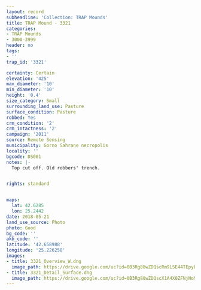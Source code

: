 ```yaml
---
layout: record
subheadline: 'Collection: TRAP Mounds'
title: TRAP Mound - 3321
categories:
- TRAP Mounds
- 3000-3999
header: no
tags:
- ''
trap_id: '3321'

certainty: Certain
elevation: '425'
max_diameter: '10'
min_diameter: '10'
height: '0.4'
size_category: Small
surrounding_land_use: Pasture
surface_condition: Pasture
robbed: Yes
crm_condition: '2'
crm_intactness: '2'
campaign: '2011'
source: Remote Sensing
municipality: Gorno Sahrane necropolis
locality: ''
bgcode: DS001
notes: |-
  Top cut off. Old robbers' trench.


rights: standard


maps:
  lat: 42.6285
  lon: 25.2442
date: 2018-05-21
land_use_source: Photo
photo: Good
bg_code: ''
akb_code: ''
latitude: '42.658988'
longitude: '25.226258'
images:
- title: 3321_Overview_W.dng
  image_path: https://drive.google.com/uc?id=0B3Rg88wZDQscRm9LSE44TEpybUE
- title: 3321_Detail_Surface.dng
  image_path: https://drive.google.com/uc?id=0B3Rg88wZDQscX1A4X0ZFNjNoMm8
---
```

